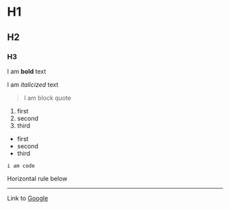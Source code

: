 # H1

## H2

### H3

I am **bold** text

I am _italicized_ text

> I am block quote

1. first
2. second
3. third

- first
- second
- third

`i am code`

Horizontal rule below

---

Link to [Google](http://www.google.com)
